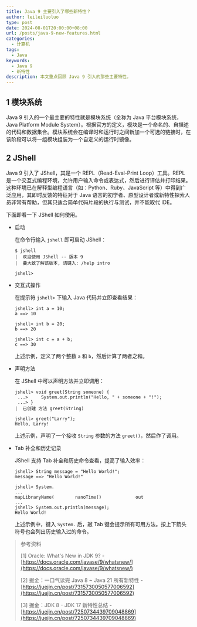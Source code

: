 ```yaml
---
title: Java 9 主要引入了哪些新特性？
author: leileiluoluo
type: post
date: 2024-08-01T20:00:00+08:00
url: /posts/java-9-new-features.html
categories:
  - 计算机
tags:
  - Java
keywords:
  - Java 9
  - 新特性
description: 本文重点回顾 Java 9 引入的那些主要特性。
---
```


## 1 模块系统

Java 9 引入的一个最主要的特性就是模块系统（全称为 Java 平台模块系统，Java Platform Module System）。根据官方的定义，模块是一个命名的、自描述的代码和数据集合。模块系统会在编译时和运行时之间新加一个可选的链接时，在该阶段可以将一组模块组装为一个自定义的运行时镜像。

## 2 JShell

Java 9 引入了 JShell，其是一个 REPL（Read-Eval-Print Loop）工具。REPL 是一个交互式编程环境，允许用户输入命令或表达式，然后进行评估并打印结果。这种环境已在解释型编程语言（如：Python、Ruby、JavaScript 等）中得到广泛应用，其即时反馈的特征对于 Java 语言的初学者、原型设计者或新特性探索人员非常有帮助，但其只适合简单代码片段的执行与测试，并不能取代 IDE。

下面即看一下 JShell 如何使用。

- 启动

  在命令行输入 `jshell` 即可启动 JShell：

  ```shell
  $ jshell
  |  欢迎使用 JShell -- 版本 9
  |  要大致了解该版本, 请键入: /help intro

  jshell>
  ```

- 交互式操作

  在提示符 `jshell>` 下输入 Java 代码并立即查看结果：

  ```shell
  jshell> int a = 10;
  a ==> 10

  jshell> int b = 20;
  b ==> 20

  jshell> int c = a + b;
  c ==> 30
  ```

  上述示例，定义了两个整数 `a` 和 `b`，然后计算了两者之和。

- 声明方法

  在 JShell 中可以声明方法并立即调用：

  ```shell
  jshell> void greet(String someone) {
   ...>     System.out.println("Hello, " + someone + "!");
   ...> }
  |  已创建 方法 greet(String)

  jshell> greet("Larry");
  Hello, Larry!
  ```

  上述示例，声明了一个接收 `String` 参数的方法 `greet()`，然后作了调用。

- Tab 补全和历史记录

  JShell 支持 Tab 补全和历史命令查看，提高了输入效率：

  ```shell
  jshell> String message = "Hello World!";
  message ==> "Hello World!"

  jshell> System.
  ...
  mapLibraryName(        nanoTime()             out
  ...
  jshell> System.out.println(message);
  Hello World!
  ```

  上述示例中，键入 `System.` 后，敲 Tab 键会提示所有可用方法。按上下箭头符号也会列出历史输入过的命令。

> 参考资料
>
> [1] Oracle: What's New in JDK 9? - [https://docs.oracle.com/javase/9/whatsnew/](https://docs.oracle.com/javase/9/whatsnew/)
>
> [2] 掘金：一口气读完 Java 8 ~ Java 21 所有新特性 - [https://juejin.cn/post/7315730050577006592](https://juejin.cn/post/7315730050577006592)
>
> [3] 掘金：JDK 8 - JDK 17 新特性总结 - [https://juejin.cn/post/7250734439709048869](https://juejin.cn/post/7250734439709048869)
